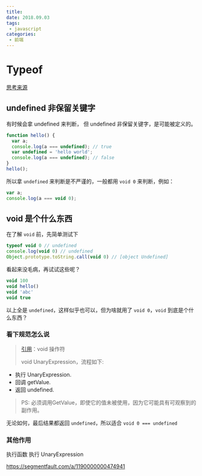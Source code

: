 ```yaml
---
title: 
date: 2018.09.03
tags:
 - javascript
categories:
 - 前端
---
```


<!--more-->

# Typeof

[思考来源](https://yuchengkai.cn/docs/zh/frontend/#typeof)

## undefined 非保留关键字

有时候会拿 undefined 来判断，
但 undefined 非保留关键字，是可能被定义的。
```js
function hello() {
  var a;
  console.log(a === undefined); // true
  var undefined = 'hello world';
  console.log(a === undefined); // false
}
hello();
```
所以拿 `undefined` 来判断是不严谨的，一般都用 `void 0` 来判断，例如：

```js
var a;
console.log(a === void 0);
```

## void 是个什么东西

在了解 `void` 前，先简单测试下
```js
typeof void 0 // undefined
console.log(void 0) // undefined
Object.prototype.toString.call(void 0) // [object Undefined]
```

看起来没毛病，再试试这些呢？

```js
void 100
void hello()
void 'abc'
void true
```

以上全是 `undefined`，这样似乎也可以，但为啥就用了 `void 0`，`void` 到底是个什么东西？

### 看下规范怎么说
> [引用](http://www.ecma-international.org/ecma-262/5.1/#sec-11.4.2)：void 操作符
>
> void UnaryExpression，流程如下:
+ 执行 UnaryExpression.
+ 回调 getValue.
+ 返回 undefined.
>
> PS: 必须调用GetValue，即使它的值未被使用，因为它可能具有可观察到的副作用。

无论如何，最后结果都返回 `undefined`，所以适合 `void 0 === undefined`

### 其他作用

执行函数
执行 UnaryExpression

https://segmentfault.com/a/1190000000474941

